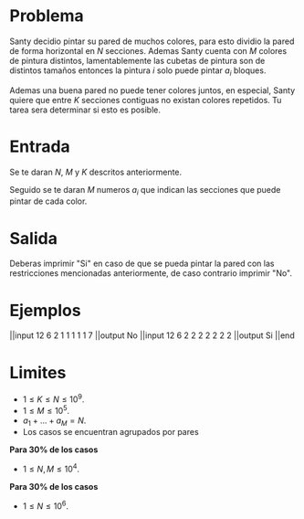 # Problema

Santy decidio pintar su pared de muchos colores, para esto dividio la pared de forma horizontal en $N$ secciones. Ademas Santy cuenta con $M$ colores de pintura distintos, lamentablemente las cubetas de pintura son de distintos tamaños entonces la pintura $i$ solo puede pintar $a_i$ bloques.

Ademas una buena pared no puede tener colores juntos, en especial, Santy quiere que entre $K$ secciones contiguas no existan colores repetidos. Tu tarea sera determinar si esto es posible.

# Entrada

Se te daran $N$, $M$ y $K$ descritos anteriormente.

Seguido se te daran $M$ numeros $a_i$ que indican las secciones que puede pintar de cada color.

# Salida

Deberas imprimir "Si" en caso de que se pueda pintar la pared con las restricciones mencionadas anteriormente, de caso contrario imprimir "No".

# Ejemplos

||input
12 6 2
1 1 1 1 1 7
||output
No
||input
12 6 2
2 2 2 2 2 2
||output
Si
||end

# Limites

- $1 \leq K \leq N \leq 10^9$.
- $1 \leq M \leq 10^5$.
- $a_1 + ... + a_M = N$.
- Los casos se encuentran agrupados por pares

**Para 30% de los casos**

- $1 \leq N, M \leq 10^4$.

**Para 30% de los casos**

- $1 \leq N \leq 10^6$.